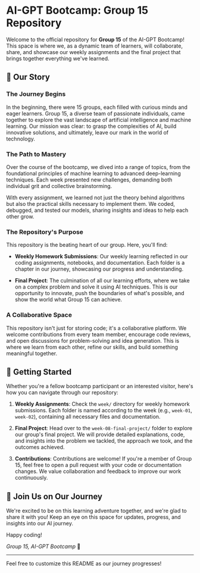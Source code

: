 # AI-GPT Bootcamp: Group 15 Repository

Welcome to the official repository for **Group 15** of the AI-GPT Bootcamp! This space is where we, as a dynamic team of learners, will collaborate, share, and showcase our weekly assignments and the final project that brings together everything we've learned.

## 📖 Our Story

### The Journey Begins

In the beginning, there were 15 groups, each filled with curious minds and eager learners. Group 15, a diverse team of passionate individuals, came together to explore the vast landscape of artificial intelligence and machine learning. Our mission was clear: to grasp the complexities of AI, build innovative solutions, and ultimately, leave our mark in the world of technology.

### The Path to Mastery

Over the course of the bootcamp, we dived into a range of topics, from the foundational principles of machine learning to advanced deep-learning techniques. Each week presented new challenges, demanding both individual grit and collective brainstorming. 

With every assignment, we learned not just the theory behind algorithms but also the practical skills necessary to implement them. We coded, debugged, and tested our models, sharing insights and ideas to help each other grow. 

### The Repository's Purpose

This repository is the beating heart of our group. Here, you'll find:

- **Weekly Homework Submissions**: Our weekly learning reflected in our coding assignments, notebooks, and documentation. Each folder is a chapter in our journey, showcasing our progress and understanding.
  
- **Final Project**: The culmination of all our learning efforts, where we take on a complex problem and solve it using AI techniques. This is our opportunity to innovate, push the boundaries of what's possible, and show the world what Group 15 can achieve.

### A Collaborative Space

This repository isn't just for storing code; it's a collaborative platform. We welcome contributions from every team member, encourage code reviews, and open discussions for problem-solving and idea generation. This is where we learn from each other, refine our skills, and build something meaningful together.

## 🚀 Getting Started

Whether you're a fellow bootcamp participant or an interested visitor, here's how you can navigate through our repository:

1. **Weekly Assignments**: Check the `week/` directory for weekly homework submissions. Each folder is named according to the week (e.g., `week-01`, `week-02`), containing all necessary files and documentation.

2. **Final Project**: Head over to the `week-08-final-project/` folder to explore our group's final project. We will provide detailed explanations, code, and insights into the problem we tackled, the approach we took, and the outcomes achieved.

3. **Contributions**: Contributions are welcome! If you're a member of Group 15, feel free to open a pull request with your code or documentation changes. We value collaboration and feedback to improve our work continuously.

## 🤝 Join Us on Our Journey

We're excited to be on this learning adventure together, and we're glad to share it with you! Keep an eye on this space for updates, progress, and insights into our AI journey.

Happy coding!

_Group 15, AI-GPT Bootcamp_ 🌟

---

Feel free to customize this README as our journey progresses!